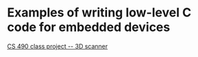 # Examples of writing low-level C code for embedded devices
[CS 490 class project -- 3D scanner](https://bitbucket.org/morses/wou-3d-scanner/src/newcommand/src/)